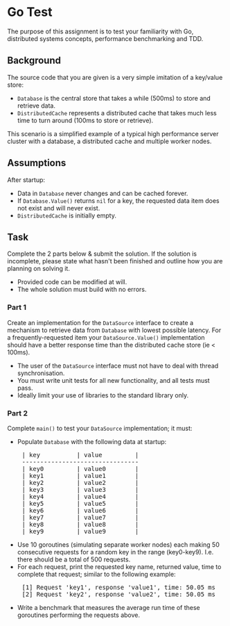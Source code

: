# Go Test

The purpose of this assignment is to test your familiarity with Go, distributed systems concepts, performance benchmarking and TDD.

## Background

The source code that you are given is a very simple imitation of a key/value store: 

* `Database` is the central store that takes a while (500ms) to store and retrieve data.
* `DistributedCache` represents a distributed cache that takes much less time to turn around (100ms to store or retrieve).

This scenario is a simplified example of a typical high performance server cluster with a database, a distributed cache and multiple worker nodes.

## Assumptions

After startup:

* Data in `Database` never changes and can be cached forever.
* If `Database.Value()` returns `nil` for a key, the requested data item does not exist and will never exist.
* `DistributedCache` is initially empty.

## Task

Complete the 2 parts below & submit the solution.
If the solution is incomplete, please state what hasn't been finished and outline how you are planning on solving it.

* Provided code can be modified at will.
* The whole solution must build with no errors.

### Part 1

Create an implementation for the `DataSource` interface to create a mechanism to retrieve data from `Database` with lowest possible latency.
For a frequently-requested item your `DataSource.Value()` implementation should have a better response time than the distributed cache store (ie < 100ms).

* The user of the `DataSource` interface must not have to deal with thread synchronisation.
* You must write unit tests for all new functionality, and all tests must pass.
* Ideally limit your use of libraries to the standard library only.

### Part 2

Complete `main()` to test your `DataSource` implementation; it must:

* Populate `Database` with the following data at startup:
<pre>
    | key          | value         |
    --------------------------------
    | key0         | value0        |
    | key1         | value1        |
    | key2         | value2        |
    | key3         | value3        |
    | key4         | value4        |
    | key5         | value5        |
    | key6         | value6        |
    | key7         | value7        |
    | key8         | value8        |
    | key9         | value9        |
</pre>
* Use 10 goroutines (simulating separate worker nodes) each making 50 consecutive requests for a random key in the range (key0-key9). I.e. there should be a total of 500 requests.
* For each request, print the requested key name, returned value, time to complete that request; similar to the following example:
<pre>
    [1] Request 'key1', response 'value1', time: 50.05 ms
    [2] Request 'key2', response 'value2', time: 50.05 ms
</pre>
* Write a benchmark that measures the average run time of these goroutines performing the requests above.
